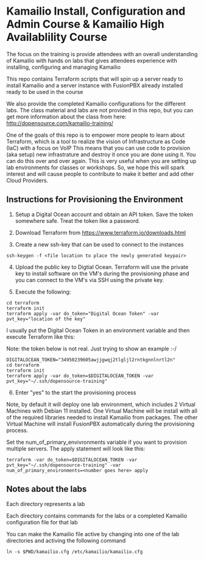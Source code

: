 # Kamailio Install, Configuration and Admin Course & Kamailio High Availablility Course 

The focus on the training is provide attendees with an overall understanding of Kamailio with hands on labs
that gives attendees experience with installing, configuring and managing Kamailio

This repo contains Terraform scripts that will spin up a server ready to install Kamailio and a server instance with 
FusionPBX already installed ready to be used in the course

We also provide the completed Kamailio configurations for the different labs.  The class material and labs are not provided in this repo,
but you can get more information about the class from here: http://dopensource.com/kamailio-training/  

One of the goals of this repo is to empower more people to learn about Terraform, which is a tool to realize the vision of Infrastructure as Code (IaC) with a focus on VoIP 
This means that you can use code to provision (aka setup) new infrastrature and destroy it once you are done using it.  You can do this over and over again.
This is very useful when you are setting up lab environments for classes or workshops.  So, we hope this will spark interest and will cause people to contribute to
make it better and add other Cloud Providers.  

## Instructions for Provisioning the Environment

1. Setup a Digital Ocean account and obtain an API token.  Save the token somewhere safe.  Treat the token like a password.

2. Download Terraform from https://www.terraform.io/downloads.html

3. Create a new ssh-key that can be used to connect to the instances

```
ssh-keygen -f <file location to place the newly generated keypair>
```

4. Upload the public key to Digtial Ocean.  Terraform will use the private key to install software on the VM's during the provisioning phase and you 
can connect to the VM's via SSH using the private key. 

5. Execute the following:

```
cd terraform
terraform init
terraform apply -var do_token="Digital Ocean Token" -var pvt_key="location of the key"
```

I usually put the Digital Ocean Token in an environment variable and then execute Terraform like this:

Note: the token below is not real.  Just trying to show an example :-/

```
DIGITALOCEAN_TOKEN="34950239605awjjgwqj2tlgljl2rntkgnnlnrtl2n"
cd terraform
terraform init
terraform apply -var do_token=$DIGITALOCEAN_TOKEN -var pvt_key="~/.ssh/dopensource-training" 
```

6. Enter "yes" to the start the provisioning process


Note, by default it will deploy one lab environment, which includes 2 Virtual Machines with Debian 11 installed.  One Virtual Machine will be install with 
all of the required libraries needed to install Kamailio from packages.  The other Virtual Machine will install FusionPBX automatically during the provisioning process.  

Set the num_of_primary_envivronments variable if you want to provision multiple servers.  The apply statement will look like this:

```
terraform -var do_token=$DIGITALOCEAN_TOKEN -var pvt_key="~/.ssh/dopensource-training" -var num_of_primary_environments=<number goes here> apply
```

## Notes about the labs

Each directory represents a lab

Each directory contains commands for the labs or a completed Kamailio configuration file for that lab

You can make the Kamailio file active by changing into one of the lab directories and activing the following command

```
ln -s $PWD/kamailio.cfg /etc/kamailio/kamailio.cfg
```

